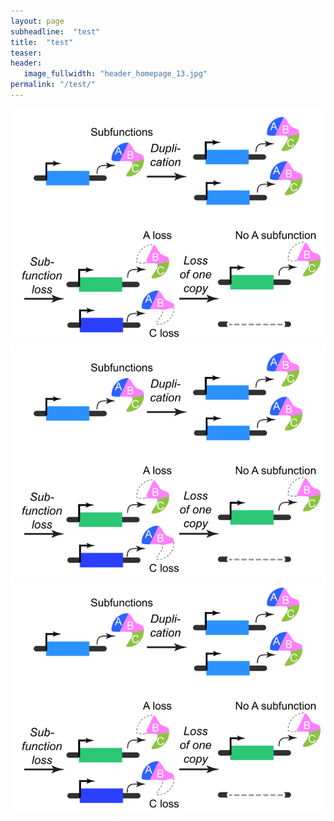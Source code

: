 ```yaml
---
layout: page
subheadline:  "test"
title:  "test"
teaser:
header:
   image_fullwidth: "header_homepage_13.jpg"
permalink: "/test/"
---
```


![test image size](../images/research/research_subfunction.png?s=200px)
![test image size](../images/research/research_subfunction.png?s=100px)
![test image size](../images/research/research_subfunction.png?s=50px)
